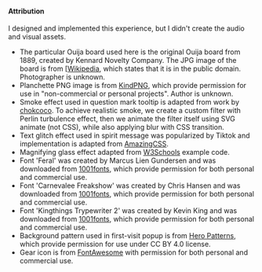 #### Attribution

I designed and implemented this experience, but I didn't create the audio and visual assets.

- The particular Ouija board used here is the original Ouija board from 1889, created by Kennard Novelty Company. The JPG image of the board is from [[Wikipedia](https://en.wikipedia.org/wiki/Ouija#/media/File:Ouija_board_-_Kennard_Novelty_Company.png), which states that it is in the public domain. Photographer is unknown.
- Planchette PNG image is from [KindPNG](https://www.kindpng.com/imgv/hToiomo_transparent-planchette-png-ouija-board-planchette-png-png/), which provide permission for use in "non-commercial or personal projects". Author is unknown.
- Smoke effect used in question mark tooltip is adapted from work by [chokcoco](https://segmentfault.com/a/1190000041189786/en). To achieve realistic smoke, we create a custom filter with Perlin turbulence effect, then we animate the filter itself using SVG animate (not CSS), while also applying blur with CSS transition.
- Text glitch effect used in spirit message was popularized by Tiktok and implementation is adapted from [AmazingCSS](https://amazingcss.com/glitch-text-effect-like-tiktok/).
- Magnifying glass effect adapted from [W3Schools](https://www.w3schools.com/howto/howto_js_image_magnifier_glass.asp) example code.
- Font 'Feral' was created by Marcus Lien Gundersen and was downloaded from [1001fonts](https://www.1001fonts.com/feral-font.html), which provide permission for both personal and commercial use.
- Font 'Carnevalee Freakshow' was created by Chris Hansen and was downloaded from [1001fonts](https://www.1001fonts.com/carnivalee-freakshow-font.html), which provide permission for both personal and commercial use.
- Font 'Kingthings Trypewriter 2' was created by Kevin King and was downloaded from [1001fonts](https://www.1001fonts.com/kingthings-trypewriter-2-font.html), which provide permission for both personal and commercial use.
- Background pattern used in first-visit popup is from [Hero Patterns](https://heropatterns.com/), which provide permission for use under CC BY 4.0 license.
- Gear icon is from [FontAwesome](https://fontawesome.com/icons/gear?s=solid) with permission for both personal and commercial use.